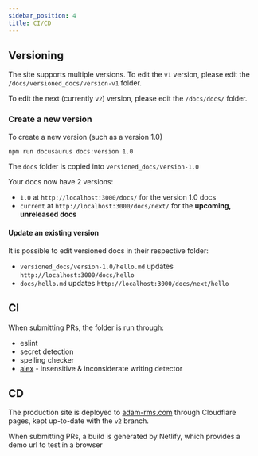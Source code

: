 ```yaml
---
sidebar_position: 4
title: CI/CD
---
```


## Versioning

The site supports multiple versions. To edit the `v1` version, please edit the `/docs/versioned_docs/version-v1` folder.

To edit the next (currently `v2`) version, please edit the `/docs/docs/` folder.

### Create a new version

To create a new version (such as a version 1.0)

```bash
npm run docusaurus docs:version 1.0
```

The `docs` folder is copied into `versioned_docs/version-1.0`

Your docs now have 2 versions:

- `1.0` at `http://localhost:3000/docs/` for the version 1.0 docs
- `current` at `http://localhost:3000/docs/next/` for the **upcoming, unreleased docs**

#### Update an existing version

It is possible to edit versioned docs in their respective folder:

- `versioned_docs/version-1.0/hello.md` updates `http://localhost:3000/docs/hello`
- `docs/hello.md` updates `http://localhost:3000/docs/next/hello`

## CI

When submitting PRs, the folder is run through:

- eslint
- secret detection
- spelling checker
- [alex](https://alexjs.com/) - insensitive & inconsiderate writing detector

## CD

The production site is deployed to [adam-rms.com](https://adam-rms.com) through Cloudflare pages, kept up-to-date with the `v2` branch.

When submitting PRs, a build is generated by Netlify, which provides a demo url to test in a browser